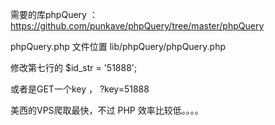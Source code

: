 需要的库phpQuery  ：   https://github.com/punkave/phpQuery/tree/master/phpQuery

phpQuery.php 文件位置   lib/phpQuery/phpQuery.php

修改第七行的   $id_str = '51888';

或者是GET一个key    ，   ?key=51888

美西的VPS爬取最快，不过 PHP 效率比较低。。。。
